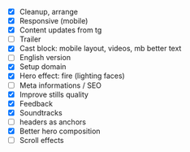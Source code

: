 * [x] Cleanup, arrange
* [x] Responsive (mobile)
* [x] Content updates from tg
* [ ] Trailer
* [x] Cast block: mobile layout, videos, mb better text
* [ ] English version
* [x] Setup domain
* [x] Hero effect: fire (lighting faces)
* [ ] Meta informations / SEO
* [x] Improve stills quality
* [x] Feedback
* [x] Soundtracks
* [ ] headers as anchors
* [x] Better hero composition
* [ ] Scroll effects
